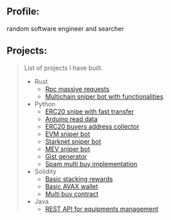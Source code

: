 ## Profile:
random software engineer and searcher

## Projects:
> List of projects I have built.
> - Rust
>   - [Rpc massive requests](https://github.com/0xHumban/0xHumban/blob/main/PROJECTS.md#rpc-massive-requests-sender)
>   - [Multichain sniper bot with functionalities](https://github.com/0xHumban/0xHumban/blob/main/PROJECTS.md#multichain-sniper-bot-with-functionalities)
> - Python
>   - [ERC20 snipe with fast transfer](https://github.com/0xHumban/0xHumban/blob/main/PROJECTS.md#erc20-snipe-with-fast-transfer)
>   - [Arduino read data](https://github.com/0xHumban/0xHumban/blob/main/PROJECTS.md#arduino-read-data)
>   - [ERC20 buyers address collector](https://github.com/0xHumban/0xHumban/blob/main/PROJECTS.md#erc20-buyers-address-collector)
>   - [EVM sniper bot](https://github.com/0xHumban/0xHumban/blob/main/PROJECTS.md#evm-sniper-bot)
>   - [Starknet sniper bot](https://github.com/0xHumban/0xHumban/blob/main/PROJECTS.md#starknet-sniper-bot)
>   - [MEV sniper bot](https://github.com/0xHumban/0xHumban/blob/main/PROJECTS.md#mev-sniper-bot)
>   - [Gist generator](https://github.com/0xHumban/0xHumban/blob/main/PROJECTS.md#gist-creator)
>   - [Spam multi buy implementation](https://github.com/0xHumban/0xHumban/blob/main/PROJECTS.md#spam-multi-buy-implementation)
> - Solidity
>   - [Basic stacking rewards](https://github.com/0xHumban/0xHumban/blob/main/PROJECTS.md#basic-stacking-rewards)
>   - [Basic AVAX wallet](https://github.com/0xHumban/0xHumban/blob/main/PROJECTS.md#basic-avax-wallet)
>   - [Multi buy contract](https://github.com/0xHumban/0xHumban/blob/main/PROJECTS.md#multi-buy-contract)
> - Java
>   - [REST API for equipments management](https://github.com/0xHumban/0xHumban/blob/main/PROJECTS.md#rest-api-for-equipment-management)
